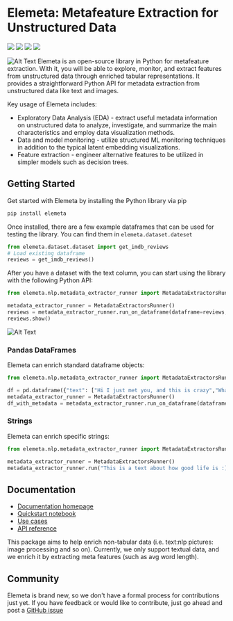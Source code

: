 # Elemeta: Metafeature Extraction for Unstructured Data

[![](https://github.com/superwise-ai/elemeta/workflows/Release/badge.svg?branch=main)](https://github.com/superwise-ai/elemeta/actions/workflows/release.yaml)
[![](https://img.shields.io/pypi/pyversions/elemeta)](https://pypi.org/project/elemeta/)
[![](https://img.shields.io/github/license/superwise-ai/elemeta)](https://github.com/superwise-ai/elemeta/blob/main/LICENSE)
[![](https://img.shields.io/badge/docs-quickstart-orange)](https://elemeta.superwise.ai/getting_started.html)

![Alt Text](./docs/images/elemeta_cover_image_black.png)
Elemeta is an open-source library in Python for metafeature extraction. With it, you will be able to explore, monitor, and extract features from unstructured data through enriched tabular representations. It provides a straightforward Python API for metadata extraction from unstructured data like text and images.

Key usage of Elemeta includes:

- Exploratory Data Analysis (EDA) - extract useful metadata information on unstructured data to analyze, investigate, and summarize the main characteristics and employ data visualization methods.
- Data and model monitoring - utilize structured ML monitoring techniques in addition to the typical latent embedding visualizations.
- Feature extraction - engineer alternative features to be utilized in simpler models such as decision trees.

## Getting Started

Get started with Elemeta by installing the Python library via pip

```bash
pip install elemeta
```

Once installed, there are a few example dataframes that can be used for testing the library.
You can find them in `elemeta.dataset.dateset`

```python
from elemeta.dataset.dataset import get_imdb_reviews
# Load existing dataframe
reviews = get_imdb_reviews()
```

After you have a dataset with the text column, you can start using the library with the following Python API:

```python
from elemeta.nlp.metadata_extractor_runner import MetadataExtractorsRunner

metadata_extractor_runner = MetadataExtractorsRunner()
reviews = metadata_extractor_runner.run_on_dataframe(dataframe=reviews,text_column='review')
reviews.show()
```

![Alt Text](./docs/images/elemeta_reviews.gif)

### Pandas DataFrames

Elemeta can enrich standard dataframe objects:

```python
from elemeta.nlp.metadata_extractor_runner import MetadataExtractorsRunner import pandas as pd

df = pd.dataframe({"text": ["Hi I just met you, and this is crazy","What does the fox say?","I love robots" })
metadata_extractor_runner = MetadataExtractorsRunner()
df_with_metadata = metadata_extractor_runner.run_on_dataframe(dataframe=reviews,text_column="text")
```

### Strings

Elemeta can enrich specific strings:

```python
from elemeta.nlp.metadata_extractor_runner import MetadataExtractorsRunner

metadata_extractor_runner = MetadataExtractorsRunner()
metadata_extractor_runner.run("This is a text about how good life is :)")
```

## Documentation

- [Documentation homepage](https://elemeta.superwise.ai/index.html)
- [Quickstart notebook](https://colab.research.google.com/github/superwise-ai/elemeta/blob/main/docs/notebooks/quick_started.ipynb)
- [Use cases](https://elemeta.superwise.ai/use_cases/index.html)
- [API reference](https://elemeta.superwise.ai/apidocs.html)

This package aims to help enrich non-tabular data (i.e. text:nlp pictures: image processing and so on).
Currently, we only support textual data, and we enrich it by extracting meta features (such as avg word length).

## Community

Elemeta is brand new, so we don't have a formal process for contributions just yet. If you have feedback or would like to contribute, just go ahead and post a [GitHub issue](https://github.com/superwise-ai/elemeta/issues)
